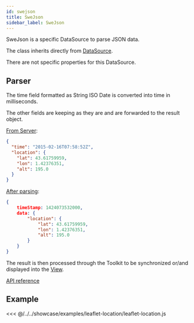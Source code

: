 ```yaml
---
id: swejson
title: SweJson
sidebar_label: SweJson
---
```


SweJson is a specific DataSource to parse JSON data.

The class inherits directly from [DataSource](general.md).

There are not specific properties for this DataSource. 

## Parser
The time field formatted as String ISO Date is converted into time in milliseconds.

The other fields are keeping as they are and are forwarded to the result object.

<ins>From Server</ins>:

```json
{
  "time": "2015-02-16T07:58:52Z",
  "location": {
    "lat": 43.61759959, 
    "lon": 1.42376351, 
    "alt": 195.0
  }
}
```

<ins>After parsing</ins>:

```json
{
    timeStamp: 1424073532000,
    data: {
        "location": {
            "lat": 43.61759959, 
            "lon": 1.42376351, 
            "alt": 195.0
        }              
    }
}  
```

The result is then processed through the Toolkit to be synchronized or/and displayed into the [View](../../views/index).

 [API reference](../../api/osh/datareceiver/SweJson.md)

## Example

<LazyLoadCode path='leaflet-location/leaflet-location.js'/>

<<< @/../../showcase/examples/leaflet-location/leaflet-location.js
